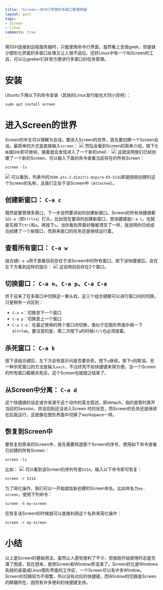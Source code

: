 ```yaml
---
title: 'Screen——命令行界面的多窗口管理神器'
layout: post
tags:
- Screen
- Linux
comments: true
---
```


用SSH连接到远程服务器时，只能使用命令行界面，虽然看上去很geek，但是缺少图形化界面的多窗口处理又让人很不适应。还好Linux中有一个叫Screen的工具，可以让geeker们非常方便进行多窗口的任务管理。

# 安装

Ubuntu下用以下的命令安装（其他的Linux发行版也大同小异吧）：
```
sudo apt install screen
```

# 进入Screen的世界

Screen的中文可以理解为会话，要进入Screen的世界，首先要创建一个Screen会话。最简单的方式是直接输入`screen`：
![](https://controny.github.io/assets/images/posts/20171207192158.png)
然后会看到Screen的简单介绍，按下`空格`或`回车`即可继续，接着就会发现进入了一个新的shell：
![](https://controny.github.io/assets/images/posts/20171207192240.png)
这就说明我们已经创建了一个新的Screen，可以输入下面的命令查看当前存在的所有Screen：
```
screen -ls
```
![](https://controny.github.io/assets/images/posts/20171207192605.png)
可以看到，列表中的`3506.pts-2.dimitri-Aspire-E5-511G`即是刚刚创建的这个Screen的名称，且我们正处于该Screen中（`Attached`）。

## 创建新窗口： `C-a c`

既然是要管理多窗口，下一步自然要讲如何创建新窗口。Screen的所有快捷键都以`C-a`（即`Ctrl+a`）打头，比如现在要讲的创建新窗口，其快捷键是`C-a c`，也就是先按下`Ctrl`和`a`，再按下`c`。当你看到界面好像被清空了一样，就说明你已经成功创建了一个新窗口，而原来窗口的任务还是继续运行着。

## 查看所有窗口： `C-a w`

组合键`C-a w`用于查看目前存在于该Screen中的所有窗口。按下该快捷键后，会在左下方看到这样的提示：
![](https://controny.github.io/assets/images/posts/20171207194245.png)
这说明目前存在2个窗口。

## 切换窗口： `C-a n`、`C-a p`、`C-a C-a`

终于迎来了在多窗口中切换这一重头戏，这三个组合键都可以进行窗口间的切换，只是稍有一点区别：

- `C-a n`：切换至下一个窗口
- `C-a p`：切换至上一个窗口
- `C-a C-a`：在最近使用的两个窗口间切换，类似于在图形界面中按一下`Alt+Tab`。要注意的是，第二次按下`a`的时候`Ctrl`也必须按着。

## 杀死窗口： `C-a k`

按下该组合键后，左下方会有提示问是否要杀死，按下`y`继续，按下`n`则取消。另一种杀死窗口的方法是输入`exit`，不过终究不如快捷键来得方便。当一个Screen的所有窗口都被杀死后，这个Screen也就随之结束了。

## 从Screen中分离： `C-a d`

这个快捷键的设定或许来源于这个动作的英文叙述，即detach，指的是暂时离开当前的Session，并会回到还没进入Screen 时的状态，而Screen的任务还是继续在后面运行，这就像在图形界面中切换了workspace一样。

## 恢复到Screen中

要恢复到原来的Screen中，首先需要知道那个Screen的序号，使用如下命令查看已创建的所有Screen：
```
screen -ls
```
比如：
![](https://controny.github.io/assets/images/posts/20171207200531.png)
可以看到该Screen的序列号是`5214`，输入以下命令即可恢复：
```
screen -r 5214
```
为了简化操作，我们可以一开始就给新创建的Screen命名，比如命名为`my-screen`，使用下列命令：
```
screen -S my-screen
```
在恢复该Screen的时候就可以直接利用这个名称来简化操作：
```
screen -r my-screen
```

# 小结

以上是Screen的基础用法，虽然让人感觉便利了不少，但我刚开始使用时总是充满了困惑，现在想来，是把Screen和Window弄混淆了。Screen好比是Windows系统的桌面或Linux图形界面的工作区，一个Screen可以有许多Window。Screen的切换较为不频繁，所以没有对应的快捷键，而Window的切换是Screen的精髓所在，因而有许多便利的快捷键支持。
